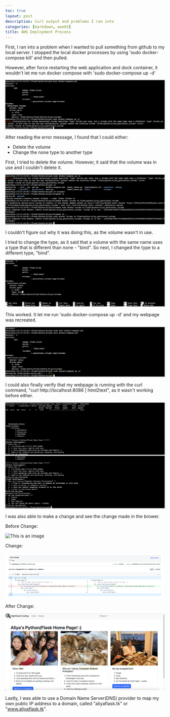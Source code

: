 ```yaml
---
toc: true
layout: post
description: Curl output and problems I ran into
categories: [markdown, week5]
title: AWS Deployment Process
---
```


First, I ran into a problem when I wanted to pull something from github to my local server. I stopped the local docker processes by using 'sudo docker-compose kill' and then pulled. 

However, after force restarting the web application and dock container, it wouldn't let me run docker compose with 'sudo docker-compose up -d'

![This is an image](https://github.com/aliyatang/Aliya/blob/master/images/10-4-22-Screenshot1%20copy.png?raw=true)

After reading the error message, I found that I could either:
- Delete the volume
- Change the none type to another type


First, I tried to delete the volume. However, it said that the volume was in use and I couldn't delete it. 

![This is an image](https://github.com/aliyatang/Aliya/blob/master/images/10-4-22-Screenshot2.png?raw=true)

I couldn't figure out why it was doing this, as the volume wasn't in use. 

I tried to change the type, as it said that a volume with the same name uses a type that is different than none - "bind". So next, I changed the type to a different type, "bind". 

![This is an image](https://github.com/aliyatang/Aliya/blob/master/images/10-4-22-Screenshot3.png?raw=true)

This worked. It let me run 'sudo docker-compose up -d' and my webpage was recreated. 

![This is an image](https://github.com/aliyatang/Aliya/blob/master/images/10-4-22-Screenshot4.png?raw=true)

I could also finally verify that my webpage is running with the curl command, "curl http://localhost:8086 | html2text", as it wasn't working before either. 

![This is an image](https://github.com/aliyatang/Aliya/blob/master/images/10-4-22-Screenshot5.png?raw=true)
![This is an image](https://github.com/aliyatang/Aliya/blob/master/images/10-4-22-Screenshot6.png?raw=true)

I was also able to make a change and see the change made in the brower.

Before Change:

![This is an image](https://github.com/aliyatang/Aliya/blob/master/images/10-5-22-Screenshot1.png?raw=true)

Change:

![This is an image](https://github.com/aliyatang/Aliya/blob/master/images/10-5-22-Screenshot2.png?raw=true)

After Change:

![This is an image](https://github.com/aliyatang/Aliya/blob/master/images/10-5-22-Screenshot3.png?raw=true)

Lastly, I was able to use a Domain Name Server(DNS) provider to map my own public IP address to a domain, called "aliyaflask.tk" or "www.aliyaflask.tk".


